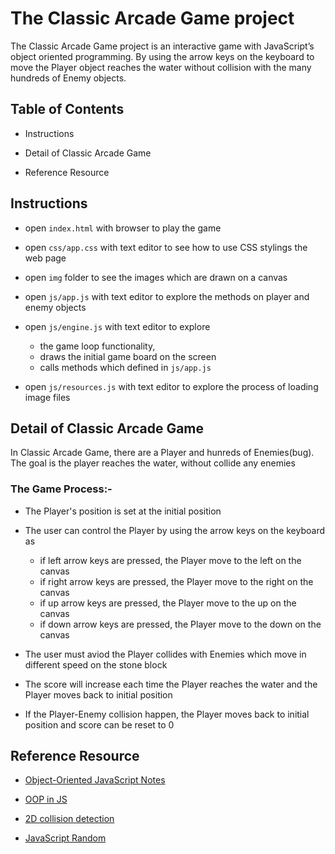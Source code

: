 # The Classic Arcade Game project

The Classic Arcade Game project is an interactive game with JavaScript’s object oriented programming. By using the arrow keys on the keyboard to move the Player object reaches the water without collision with the many hundreds of Enemy objects.


## Table of Contents

* Instructions

* Detail of Classic Arcade Game

* Reference Resource


## Instructions

* open `index.html` with browser to play the game

* open `css/app.css` with text editor to see how to use CSS stylings the web page

* open `img` folder to see the images which are drawn on a canvas

* open `js/app.js` with text editor to explore the methods on player and enemy objects 

* open `js/engine.js` with text editor to explore 
  * the game loop functionality, 
  * draws the initial game board on the screen 
  * calls methods which defined in `js/app.js` 

* open `js/resources.js` with text editor to explore the process of loading image files


## Detail of Classic Arcade Game

In Classic Arcade Game, there are a Player and hunreds of Enemies(bug). The goal is the player reaches the water, without collide any enemies

### The Game Process:-

* The Player's position is set at the initial position

* The user can control the Player by using the arrow keys on the keyboard as 
  * if left arrow keys are pressed, the Player move to the left on the canvas 
  * if right arrow keys are pressed, the Player move to the right on the canvas
  * if up arrow keys are pressed, the Player move to the up on the canvas
  * if down arrow keys are pressed, the Player move to the down on the canvas

* The user must aviod the Player collides with Enemies which move in different speed on the stone block

* The score will increase each time the Player reaches the water and the Player moves back to initial position 

* If the Player-Enemy collision happen, the Player moves back to initial position and score can be reset to 0  


## Reference Resource
  
   * [Object-Oriented JavaScript Notes](https://docs.google.com/document/d/1F9DY2TtWbI29KSEIot1WXRqqao7OCd7OOC2W3oubSmc/pub?embedded=true)
  
  * [OOP in JS](http://phrogz.net/js/classes/OOPinJS2.html)
  
  * [2D collision detection](https://developer.mozilla.org/en-US/docs/Games/Techniques/2D_collision_detection)
  
  * [JavaScript Random](https://www.w3schools.com/js/js_random.asp)
